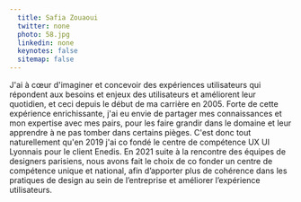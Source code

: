 ```yaml
---
  title: Safia Zouaoui
  twitter: none
  photo: 58.jpg
  linkedin: none
  keynotes: false
  sitemap: false
---
```

J'ai à cœur d'imaginer et concevoir des expériences utilisateurs qui répondent aux besoins et enjeux des utilisateurs et améliorent leur quotidien, et ceci depuis le début de ma carrière en 2005. Forte de cette expérience enrichissante, j'ai eu envie de partager mes connaissances et mon expertise avec mes pairs, pour les faire grandir dans le domaine et leur apprendre à ne pas tomber dans certains pièges. C'est donc tout naturellement qu'en 2019 j'ai co fondé le centre de compétence UX UI Lyonnais pour le client Enedis. En 2021 suite à la rencontre des équipes de designers parisiens, nous avons fait le choix de co fonder un centre de compétence unique et national, afin d’apporter plus de cohérence dans les pratiques de design au sein de l’entreprise et améliorer l’expérience utilisateurs.
